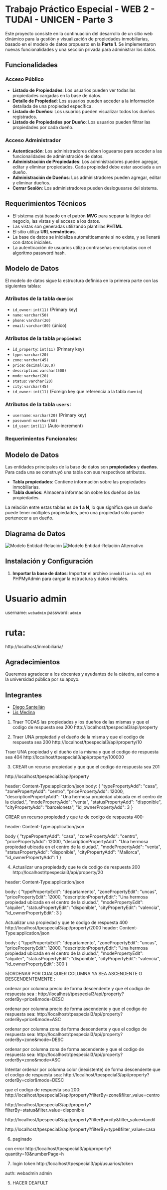 # Trabajo Práctico Especial - WEB 2 - TUDAI - UNICEN - Parte 3

Este proyecto consiste en la continuación del desarrollo de un sitio web dinámico para la gestión y visualización de propiedades inmobiliarias, basado en el modelo de datos propuesto en la **Parte 1**. Se implementaron nuevas funcionalidades y una sección privada para administrar los datos.

## Funcionalidades

### Acceso Público

- **Listado de Propiedades**: Los usuarios pueden ver todas las propiedades cargadas en la base de datos.
- **Detalle de Propiedad**: Los usuarios pueden acceder a la información detallada de una propiedad específica.
- **Listado de Dueños**: Los usuarios pueden visualizar todos los dueños registrados.
- **Listado de Propiedades por Dueño**: Los usuarios pueden filtrar las propiedades por cada dueño.

### Acceso Administrador

- **Autenticación**: Los administradores deben loguearse para acceder a las funcionalidades de administración de datos.
- **Administración de Propiedades**: Los administradores pueden agregar, editar y eliminar propiedades. Cada propiedad debe estar asociada a un dueño.
- **Administración de Dueños**: Los administradores pueden agregar, editar y eliminar dueños.
- **Cerrar Sesión**: Los administradores pueden desloguearse del sistema.

## Requerimientos Técnicos

- El sistema está basado en el patrón **MVC** para separar la lógica del negocio, las vistas y el acceso a los datos.
- Las vistas son generadas utilizando plantillas **PHTML**.
- El sitio utiliza **URL semánticas**.
- La base de datos se inicializa automáticamente si no existe, y se llenará con datos iniciales.
- La autenticación de usuarios utiliza contraseñas encriptadas con el algoritmo password hash.

## Modelo de Datos

El modelo de datos sigue la estructura definida en la primera parte con las siguientes tablas:

### Atributos de la tabla `duenio`:
- `id_owner`: `int(11)` (Primary key)
- `name`: `varchar(50)`
- `phone`: `varchar(20)`
- `email`: `varchar(80)` (único)

### Atributos de la tabla `propiedad`:
- `id_property`: `int(11)` (Primary key)
- `type`: `varchar(20)`
- `zone`: `varchar(45)`
- `price`: `decimal(10,0)`
- `description`: `varchar(500)`
- `mode`: `varchar(20)`
- `status`: `varchar(20)`
- `city`: `varchar(45)`
- `id_owner`: `int(11)` (Foreign key que referencia a la tabla `duenio`)

### Atributos de la tabla `users`:
- `username`: `varchar(20)` (Primary key)
- `password`: `varchar(60)`
- `id_user`: `int(11)` (Auto-increment)



### Requerimientos Funcionales:

## Modelo de Datos

Las entidades principales de la base de datos son **propiedades** y **dueños**. Para cada una se construyó una tabla con sus respectivos atributos. 

- **Tabla propiedades**: Contiene información sobre las propiedades inmobiliarias.
- **Tabla dueños**: Almacena información sobre los dueños de las propiedades.

La relación entre estas tablas es de **1 a N**, lo que significa que un dueño puede tener múltiples propiedades, pero una propiedad sólo puede pertenecer a un dueño.


## Diagrama de Datos

![Modelo Entidad-Relación](./images/modeloentidadrelacion.png)
![Modelo Entidad-Relación Alternativo](./images/alternativo.png)

## Instalación y Configuración

1. **Importar la base de datos**:
   Importar el archivo `inmobiliaria.sql` en PHPMyAdmin para cargar la estructura y datos iniciales.

# Usuario admin
username: `webadmin`
password: `admin`

# ruta: 
http://localhost/inmobiliaria/ 


## Agradecimientos

Queremos agradecer a los docentes y ayudantes de la cátedra, así como a la universidad pública por su apoyo.

## Integrantes

- [Diego Santellán](https://www.linkedin.com/in/diego-santellan/)
- [Lis Medina](https://www.linkedin.com/in/lis-medina/)




<!-- Rutas :  -->
1) Traer TODAS las propiedades y los dueños de las mismas y que el codigo de respuesta sea 200
http://localhost/tpespecial3/api/property

2) Traer UNA propiedad y el dueño de la misma y que el codigo de respuesta sea 200
http://localhost/tpespecial3/api/property/10

Traer UNA propiedad y el dueño de la misma  y que el codigo de respuesta sea 404
http://localhost/tpespecial3/api/property/100000

3) CREAR un recurso propiedad y que que el codigo de respuesta sea 201

http://localhost/tpespecial3/api/property

header: Content-Type:application/json
body: 
 {
    "typePropertyAdd": "casa",
    "zonePropertyAdd": "centro",
    "pricePropertyAdd": 12000,
    "descriptionPropertyAdd": "Una hermosa propiedad ubicada en el centro de la ciudad.",
    "modePropertyAdd": "venta",
    "statusPropertyAdd": "disponible",
    "cityPropertyAdd": "barceloneta",
    "id_ownerPropertyAdd": 3
}


 CREAR un recurso propiedad y que te de codigo de respuesta 400:

 header: Content-Type:application/json

body {
    "typePropertyAdd": "casa",
    "zonePropertyAdd": "centro",
    "pricePropertyAdd": 12000,
    "descriptionPropertyAdd": "Una hermosa propiedad ubicada en el centro de la ciudad.",
    "modePropertyAdd": "venta",
    "statusPropertyAdd": "disponible",
    "cityPropertyAdd": "Mallorca",
    "id_ownerPropertyAdd": 1
}


4) Actualizar una propiedady que te de codigo de respuesta 200
http://localhost/tpespecial3/api/property/20

 header: Content-Type:application/json


body:
{
    "typePropertyEdit": "departamento",
    "zonePropertyEdit": "uncas",
    "pricePropertyEdit": 12000,
    "descriptionPropertyEdit": "Una hermosa propiedad ubicada en el centro de la ciudad.",
    "modePropertyEdit": "alquiler",
    "statusPropertyEdit": "disponible",
    "cityPropertyEdit": "valencia",
    "id_ownerPropertyEdit": 3
    }






 Actualizar una propiedad y que te codigo de respuesta 400
 http://localhost/tpespecial3/api/property/2000
  header: Content-Type:application/json

body:
{
    "typePropertyEdit": "departamento",
    "zonePropertyEdit": "uncas",
    "pricePropertyEdit": 12000,
    "descriptionPropertyEdit": "Una hermosa propiedad ubicada en el centro de la ciudad.",
    "modePropertyEdit": "alquiler",
    "statusPropertyEdit": "disponible",
    "cityPropertyEdit": "valencia",
    "id_ownerPropertyEdit": 300
    }


5)ORDENAR POR CUALQUIER COLUMNA YA SEA ASCENDENTE O DESCENDENTEMENTE :

ordenar por columna precio de forma descendente y que el codigo de respuesta sea :
http://localhost/tpespecial3/api/property?orderBy=price&mode=DESC

ordenar por columna precio de forma ascendente y que el codigo de respuesta sea:
http://localhost/tpespecial3/api/property?orderBy=price&mode=ASC

ordenar por columna zona de forma descendente y que el codigo de respuesta sea:
http://localhost/tpespecial3/api/property?orderBy=zone&mode=DESC

ordenar por columna zona de forma ascendente y que el codigo de respuesta sea:
http://localhost/tpespecial3/api/property?orderBy=zone&mode=ASC

Intentar ordenar por columna color (inexistente) de forma descendente que el codigo de respuesta sea: 
http://localhost/tpespecial3/api/property?orderBy=color&mode=DESC

 que el codigo de respuesta sea 200:
http://localhost/tpespecial3/api/property?filterBy=zone&filter_value=centro 

http://localhost/tpespecial3/api/property?filterBy=status&filter_value=disponible

http://localhost/tpespecial3/api/property?filterBy=city&filter_value=tandil

http://localhost/tpespecial3/api/property?filterBy=type&filter_value=casa


6) paginado 

con error http://localhost/tpespecial3/api/property?quantity=10&numberPage=h


7) login token 
http://localhost/tpespecial3/api/usuarios/token

auth: webadmin admin 

5) HACER DEAFULT 